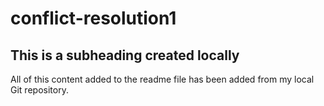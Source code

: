 # conflict-resolution1

## This is a subheading created locally

All of this content added to the readme file has been added from my local Git repository.
